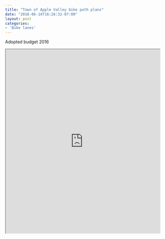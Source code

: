 ```yaml
---
title: "Town of Apple Valley bike path plans"
date: "2016-06-14T16:26:32-07:00"
layout: post
categories:
- 'Bike lanes'
---
```


Adopted budget 2016

<iframe class="scribd_iframe_embed" data-aspect-ratio="0.7729220222793488" data-auto-height="false" height="600" id="doc_40854" loading="lazy" scrolling="no" src="https://www.scribd.com/embeds/344192484/content?start_page=1&view_mode=scroll&access_key=key-X9z1OVM8V7A8716uYBJX&show_recommendations=true" width="100%"></iframe>